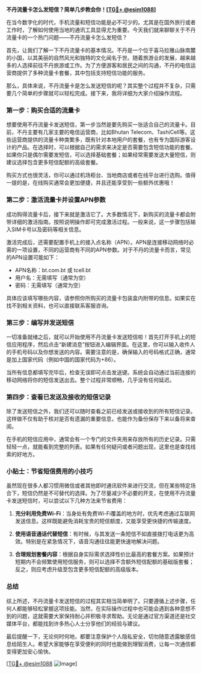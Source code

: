 **不丹流量卡怎么发短信？简单几步教会你！[[TG💪+ @esim1088](https://t.me/s/esim1088)]**

在当今数字化的时代，手机流量和短信功能是必不可少的。尤其是在国外旅行或者工作时，了解如何使用当地的通讯工具显得尤为重要。今天我们就来聊聊关于不丹流量卡的一个热门问题——不丹流量卡怎么发短信？

首先，让我们了解一下不丹流量卡的基本情况。不丹是一个位于喜马拉雅山脉南麓的小国，以其美丽的自然风光和独特的文化闻名于世。随着旅游业的发展，越来越多的人选择前往不丹旅游或工作。为了方便游客和居民之间的沟通，不丹的电信运营商提供了多种流量卡套餐，其中包括支持短信功能的服务。

那么，具体来说，不丹流量卡是怎么发送短信的呢？其实整个过程并不复杂，只需要几个简单的步骤就可以轻松完成。接下来，我将详细为大家介绍操作流程。

### 第一步：购买合适的流量卡

想要使用不丹流量卡发送短信，第一步当然是要先购买一张适合自己的流量卡。目前，不丹主要有几家主要的电信运营商，比如Bhutan Telecom、TashiCell等。这些运营商提供的流量卡种类繁多，既有针对本地用户的套餐，也有专为国际游客设计的产品。在选择时，可以根据自己的需求来决定是否需要包含短信功能的套餐。如果你只是偶尔需要发短信，可以选择基础套餐；如果经常需要发送大量短信，则建议选择包含更多短信配额的高级套餐。

购买方式也很灵活，你可以通过机场柜台、当地商店或者在线平台进行选购。值得一提的是，在线购买通常会更加便捷，并且还能享受到一些额外优惠哦！

### 第二步：激活流量卡并设置APN参数

成功购得流量卡后，接下来就是激活它了。大多数情况下，新购买的流量卡都会附带详细的激活指南。按照说明操作即可完成激活过程。一般来说，这一步骤包括输入SIM卡号以及密码等相关信息。

激活完成后，还需要配置手机上的接入点名称（APN）。APN是连接移动网络时必需的一项设置，不同的运营商有不同的APN参数。对于不丹的流量卡而言，常见的APN设置可能如下：

- APN名称：bt.com.bt 或 tcell.bt
- 用户名：无需填写（通常为空）
- 密码：无需填写（通常为空）

具体应该填写哪些内容，请参照你所购买的流量卡包装盒内附带的信息。如果实在找不到相关资料，也可以直接联系客服咨询。

### 第三步：编写并发送短信

一切准备就绪之后，就可以开始使用不丹流量卡发送短信啦！首先打开手机上的短信应用程序，然后点击“新建消息”按钮进入编辑界面。在这里，你可以输入收件人的手机号码以及你想发送的内容。需要注意的是，确保输入的号码格式正确，通常是加上国家代码（例如中国的国家代码为+86）。

当所有信息都填写完毕后，检查无误即可点击发送键。系统会自动通过当前连接的移动网络将你的短信发送出去。整个过程非常顺畅，几乎没有任何延迟。

### 第四步：查看已发送及接收的短信记录

除了发送短信之外，我们还可以随时查看之前已经发送或接收到的所有短信记录。这样做不仅有助于核对是否有遗漏的重要信息，也能作为备份保存下来以备将来查阅。

在手机的短信应用中，通常会有一个专门的文件夹用来存放所有的历史记录。只需轻轻一点，就能看到完整的列表。如果有任何疑问或者问题出现，这里也是查找线索的好地方。

### 小贴士：节省短信费用的小技巧

虽然现在很多人都习惯用微信或者其他即时通讯软件来进行交流，但在某些特定场合下，短信仍然是不可替代的选择。为了尽量减少不必要的开支，在使用不丹流量卡发送短信时，可以尝试以下几种方法来节省费用：

1. **充分利用免费Wi-Fi**：当身处有免费Wi-Fi覆盖的地方时，优先考虑通过互联网发送信息。这样既能避免消耗宝贵的短信额度，又能享受更快捷的传输速度。
   
2. **使用语音通话代替短信**：有时候，与其发送一条短信不如直接拨打电话更为高效。特别是在紧急情况下，语音沟通往往能更快速地解决问题。
   
3. **合理规划套餐内容**：根据自身实际需求选择性价比最高的套餐方案。如果预计短期内不会频繁使用短信服务，则可以选择不含额外短信配额的基础版套餐；反之，则应考虑升级至包含更多短信配额的高级版本。

### 总结

综上所述，不丹流量卡发送短信的过程其实相当简单明了。只要遵循上述步骤，任何人都能够轻松掌握这项技能。当然，在实际操作过程中也可能会遇到各种意想不到的问题，这就需要大家保持耐心并积极寻求帮助。无论是通过官方渠道还是社交媒体平台，都能找到许多热心人士分享他们的经验与建议。

最后提醒一下，无论何时何地，都要注意保护个人隐私安全，切勿随意透露敏感信息给陌生人。希望大家能够在享受便利的同时也能做到理智消费，让每一次通信都变得更加安心愉快。

[[TG💪+ @esim1088](https://t.me/s/esim1088) ![Image](https://i.postimg.cc/4NQfJmqS/Snipaste-2025-05-13-00-14-12.png)]